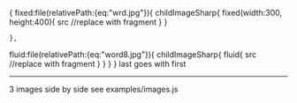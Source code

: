 {
fixed:file(relativePath:{eq:"wrd.jpg"}){
childImageSharp{
fixed(width:300, height:400){
src //replace with fragment
}
}

    },

fluid:file(relativePath:{eq:"word8.jpg"}){
childImageSharp{
fluid{
src //replace with fragment
}
}
}
} last goes with first

---

3 images side by side see examples/images.js
